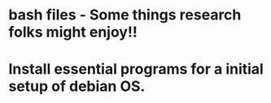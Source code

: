 # bash files - Some things research folks might enjoy!!
# Install  essential programs for a initial setup of debian OS.
